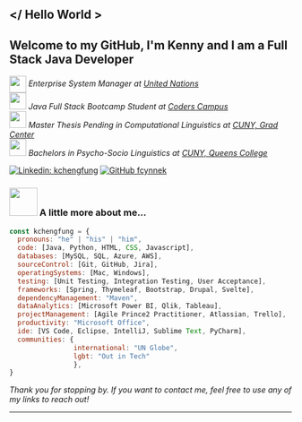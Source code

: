 ## </ Hello World >

## Welcome to my GitHub, I'm Kenny and I am a Full Stack Java Developer

<p><em><img src="https://media.giphy.com/media/v1.Y2lkPTc5MGI3NjExMWlzZm83MjFqdnBld2E5ZWN4a2YzczB0NmdidGRoOGx0amIxdnh6OSZlcD12MV9pbnRlcm5hbF9naWZfYnlfaWQmY3Q9Zw/kV36fMDNAMQsXDxVz3/giphy.gif" width="30", style="vertical-align: middle; display: inline-block;"> Enterprise System Manager at <a href="http://www.un.org/">United Nations </a>
</br><img src="https://media.giphy.com/media/L1R1tvI9svkIWwpVYr/giphy.gif" width="30"> Java Full Stack Bootcamp Student at <a href="https://www.coderscampus.com/">Coders Campus </a>
</br><img src="https://media.giphy.com/media/UTBLCDQAyPFnOTsQxr/giphy.gif" width="30"> Master Thesis Pending in Computational Linguistics at <a href="https://www.gc.cuny.edu/">CUNY, Grad Center </a>
</br><img src="https://media.giphy.com/media/QsY8yp5q4atcQ/giphy.gif" width="30"> Bachelors in Psycho-Socio Linguistics at <a href="https://www.qc.cuny.edu/">CUNY, Queens College </a>
</em></p>

[![Linkedin: kchengfung](https://img.shields.io/badge/-kchengfung-blue?style=flat-square&logo=Linkedin&logoColor=white&link=https://www.linkedin.com/in/kchengfung/)](https://www.linkedin.com/in/kchengfung/)
[![GitHub fcynnek](https://img.shields.io/github/followers/fcynnek?label=follow&style=social)](https://github.com/fcynnek)


### <img src="https://media.giphy.com/media/VgCDAzcKvsR6OM0uWg/giphy.gif" width="50"> A little more about me...  

```javascript
const kchengfung = {
  pronouns: "he" | "his" | "him",
  code: [Java, Python, HTML, CSS, Javascript],
  databases: [MySQL, SQL, Azure, AWS],
  sourceControl: [Git, GitHub, Jira],
  operatingSystems: [Mac, Windows],
  testing: [Unit Testing, Integration Testing, User Acceptance],
  frameworks: [Spring, Thymeleaf, Bootstrap, Drupal, Svelte],
  dependencyManagement: "Maven",
  dataAnalytics: [Microsoft Power BI, Qlik, Tableau],
  projectManagement: [Agile Prince2 Practitioner, Atlassian, Trello],
  productivity: "Microsoft Office",
  ide: [VS Code, Eclipse, IntelliJ, Sublime Text, PyCharm],
  communities: {
                international: "UN Globe",
                lgbt: "Out in Tech"
                },
}
```

<em>Thank you for stopping by. If you want to contact me, feel free to use any of my links to reach out!</em>

---